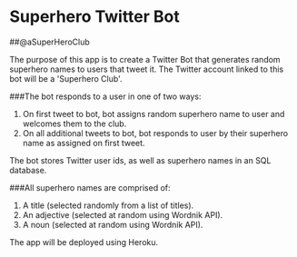 # Superhero Twitter Bot

##@aSuperHeroClub


The purpose of this app is to create a Twitter Bot that generates random superhero names to users that tweet it. The Twitter account linked to this bot will be a 'Superhero Club'.


###The bot responds to a user in one of two ways: 
1. On first tweet to bot, bot assigns random superhero name to user and welcomes them to the club.
2. On all additional tweets to bot, bot responds to user by their superhero name as assigned on first tweet.

The bot stores Twitter user ids, as well as superhero names in an SQL database.

###All superhero names are comprised of:
1. A title (selected randomly from a list of titles).
2. An adjective (selected at random using Wordnik API).
3. A noun (selected at random using Wordnik API).

The app will be deployed using Heroku.



